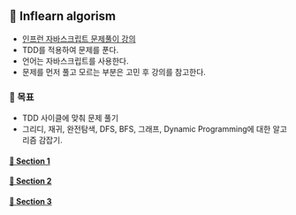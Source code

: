 ## 🌈 Inflearn algorism

- [인프런 자바스크립트 문제풀이 강의](https://www.inflearn.com/course/%EC%9E%90%EB%B0%94%EC%8A%A4%ED%81%AC%EB%A6%BD%ED%8A%B8-%EC%95%8C%EA%B3%A0%EB%A6%AC%EC%A6%98-%EB%AC%B8%EC%A0%9C%ED%92%80%EC%9D%B4)
- TDD를 적용하여 문제를 푼다.
- 언어는 자바스크립트를 사용한다.
- 문제를 먼저 풀고 모르는 부분은 고민 후 강의를 참고한다.

### 🎯 목표
- TDD 사이클에 맞춰 문제 풀기
- 그리디, 재귀, 완전탐색, DFS, BFS, 그래프, Dynamic Programming에 대한 알고리즘 감잡기.

#### [🎈 Section 1](https://github.com/saseungmin/daily_coding_dojo/tree/master/inflearn_algorism/section1)
#### [🎈 Section 2](https://github.com/saseungmin/daily_coding_dojo/tree/master/inflearn_algorism/section2)
#### [🎈 Section 3](https://github.com/saseungmin/daily_coding_dojo/tree/master/inflearn_algorism/section3)